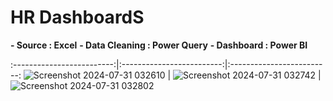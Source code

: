 # HR DashboardS
**- Source : Excel**
**- Data Cleaning : Power Query**
**- Dashboard : Power BI**



:-------------------------:|:-------------------------:|:-------------------------:
![Screenshot 2024-07-31 032610](https://github.com/user-attachments/assets/6b137ca2-a9e4-48ee-b942-5ac94e0d47a6)  |  ![Screenshot 2024-07-31 032742](https://github.com/user-attachments/assets/91786948-8e8a-4334-8e1b-77fa9f94f015)  |  ![Screenshot 2024-07-31 032802](https://github.com/user-attachments/assets/ff75f195-161b-4251-be85-4f3d0403b5ba)



